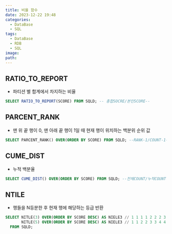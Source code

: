 ```yaml
---
title: 비율 함수
date: 2023-12-22 19:48
categories:
  - DataBase
  - SQL
tags:
  - DataBase
  - RDB
  - SQL
image: 
path:
---
```


## RATIO_TO_REPORT

- 파티션 별 합계에서 차지하는 비율

```sql
SELECT RATIO_TO_REPORT(SCORE) FROM SQLD; -- 총합SOCRE/본인SCORE--
```

## PARCENT_RANK

- 맨 위 끝 행이 0, 맨 아래 끝 행이 1일 때 현재 행이 위치하는 백분위 순위 값

```sql
SELECT PARCENT_RANK() OVER(ORDER BY SCORE) FROM SQLD; --RANK-1/COUNT-1--
```

## CUME_DIST

- 누적 백분율

```sql
SELECT CUME_DIST() OVER(ORDER BY SCORE) FROM SQLD; --전체COUNT/누적COUNT--
```

## NTILE

- 행들을 N등분한 후 현재 행에 해당하는 등급 반환

```sql
SELECT NITLE(3) OVER(ORDER BY SCORE DESC) AS NIELE3 // 1 1 1 1 2 2 2 3 3 3 --할당할 행이 남으면 맨 앞그룹부터 하나씩!
       NITLE(5) OVER(ORDER BY SCORE DESC) AS NIELE3 // 1 1 2 2 3 3 4 4 5 5
  FROM SQLD; 
```